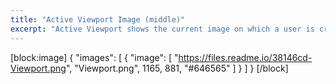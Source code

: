 ```yaml
---
title: "Active Viewport Image (middle)"
excerpt: "Active Viewport shows the current image on which a user is creating annotations."
---
```

[block:image]
{
  "images": [
    {
      "image": [
        "https://files.readme.io/38146cd-Viewport.png",
        "Viewport.png",
        1165,
        881,
        "#646565"
      ]
    }
  ]
}
[/block]